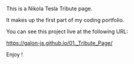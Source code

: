 This is a Nikola Tesla Tribute page.

It makes up the first part of my coding portfolio.

You can see this project live at the following URL:

<a>https://galon-js.github.io/01._Tribute_Page/</a>

Enjoy !
